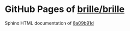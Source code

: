 GitHub Pages of [brille/brille](https://github.com/brille/brille.git)
======================================
Sphinx HTML documentation of [8a09b91d](https://github.com/brille/brille/tree/8a09b91de2b8d44d00fdbea4a504dcf03013241c)
